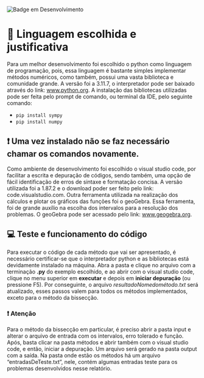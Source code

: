 ![Badge em Desenvolvimento](http://img.shields.io/static/v1?label=STATUS&message=EM%20CONCLUIDO&color=GREEN&style=for-the-badge)
<p>

# :hammer: Linguagem escolhida e justificativa

Para um melhor desenvolvimento foi escolhido o python como linguagem de programação, pois, essa linguagem é bastante simples implementar métodos numéricos, como também, possui uma vasta biblioteca e comunidade grande. A versão foi a 3.11.7, o interpretador pode ser baixado através do link: www.python.org.
A instalação das bibliotecas utilizadas pode ser feita pelo prompt de comando, ou terminal da IDE, pelo seguinte comando:

- `pip install sympy`
- `pip install numpy`

## :exclamation: Uma vez instalado não se faz necessário chamar os comandos novamente.

Como ambiente de desenvolvimento foi escolhido o visual studio code, por facilitar a escrita e depuração de códigos, sendo também, uma opção de fácil identificação de erros de sintaxe e formatação concisa. A versão utilizada foi a 1.87.2 e o download poder ser feito pelo link: code.visualstudio.com. 
Outra ferramenta utilizada na realização dos cálculos e plotar os gráficos das funções foi o geoGebra. Essa ferramenta, foi de grande auxílio na escolha dos intervalos para a resolução dos problemas. O geoGebra pode ser acessado pelo link: www.geogebra.org.

## :computer: Teste e funcionamento do código

Para executar o código de cada método que vai ser apresentado, é necessário certificar-se que o interpretador python e as bibliotecas está devidamente instalado na máquina.
Abra a pasta e clique no arquivo com a terminação **.py** do exemplo escolhido, e ao abrir com o visual studio code, clique no menu superior em **executar** e depois em **iniciar depuração** (ou pressione F5). Por conseguinte, o arquivo *resultadoNomedométodo.txt* será atualizado, esses passos valem para todos os métodos implementados, exceto para o método da bissecção.

### :exclamation: Atenção

Para o método da bissecção em particular, é preciso abrir a pasta input e alterar o arquivo de entrada com os intervalos, erro tolerado e função. Após, basta clicar na pasta métodos e abrir também com o visual studio code, e então, iniciar a depuração. Um arquivo será gerado na pasta output com a saída.
Na pasta onde estão os métodos há um arquivo “entradasDeTeste.txt”, nele, contém algumas entradas teste para os problemas desenvolvidos nesse relatório.